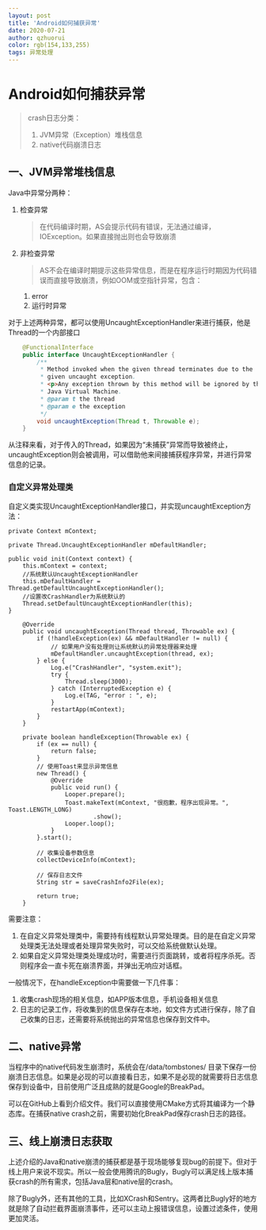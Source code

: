 ```yaml
---
layout: post
title: 'Android如何捕获异常'
date: 2020-07-21
author: qzhuorui
color: rgb(154,133,255)
tags: 异常处理
---
```




# Android如何捕获异常

> crash日志分类：
>
> 1. JVM异常（Exception）堆栈信息
> 2. native代码崩溃日志

## 一、JVM异常堆栈信息

Java中异常分两种：

1. 检查异常

   > 在代码编译时期，AS会提示代码有错误，无法通过编译，IOException。如果直接抛出则也会导致崩溃

2. 非检查异常

   > AS不会在编译时期提示这些异常信息，而是在程序运行时期因为代码错误而直接导致崩溃，例如OOM或空指针异常，包含：

   1. error
   2. 运行时异常

对于上述两种异常，都可以使用UncaughtExceptionHandler来进行捕获，他是Thread的一个内部接口

```java
    @FunctionalInterface
    public interface UncaughtExceptionHandler {
        /**
         * Method invoked when the given thread terminates due to the
         * given uncaught exception.
         * <p>Any exception thrown by this method will be ignored by the
         * Java Virtual Machine.
         * @param t the thread
         * @param e the exception
         */
        void uncaughtException(Thread t, Throwable e);
    }
```

从注释来看，对于传入的Thread，如果因为“未捕获”异常而导致被终止，uncaughtException则会被调用，可以借助他来间接捕获程序异常，并进行异常信息的记录。

### 自定义异常处理类

自定义类实现UncaughtExceptionHandler接口，并实现uncaughtException方法：

```
private Context mContext;

private Thread.UncaughtExceptionHandler mDefaultHandler;

public void init(Context context) {
	this.mContext = context;
	//系统默认UncaughtExceptionHandler
	this.mDefaultHandler = Thread.getDefaultUncaughtExceptionHandler();
	//设置改CrashHandler为系统默认的
	Thread.setDefaultUncaughtExceptionHandler(this);
}

    @Override
    public void uncaughtException(Thread thread, Throwable ex) {
        if (!handleException(ex) && mDefaultHandler != null) {
            // 如果用户没有处理则让系统默认的异常处理器来处理
            mDefaultHandler.uncaughtException(thread, ex);
        } else {
            Log.e("CrashHandler", "system.exit");
            try {
                Thread.sleep(3000);
            } catch (InterruptedException e) {
                Log.e(TAG, "error : ", e);
            }
            restartApp(mContext);
        }
    }
    
    private boolean handleException(Throwable ex) {
        if (ex == null) {
            return false;
        }
        // 使用Toast来显示异常信息
        new Thread() {
            @Override
            public void run() {
                Looper.prepare();
                Toast.makeText(mContext, "很抱歉，程序出现异常。", Toast.LENGTH_LONG)
                        .show();
                Looper.loop();
            }
        }.start();

        // 收集设备参数信息
        collectDeviceInfo(mContext);

        // 保存日志文件
        String str = saveCrashInfo2File(ex);

        return true;
    }
```

需要注意：

1. 在自定义异常处理类中，需要持有线程默认异常处理类。目的是在自定义异常处理类无法处理或者处理异常失败时，可以交给系统做默认处理。
2. 如果自定义异常处理类处理成功时，需要进行页面跳转，或者将程序杀死。否则程序会一直卡死在崩溃界面，并弹出无响应对话框。

一般情况下，在handleException中需要做一下几件事：

1. 收集crash现场的相关信息，如APP版本信息，手机设备相关信息
2. 日志的记录工作，将收集到的信息保存在本地，如文件方式进行保存，除了自己收集的日志，还需要将系统抛出的异常信息也保存到文件中。

## 二、native异常

当程序中的native代码发生崩溃时，系统会在/data/tombstones/ 目录下保存一份崩溃日志信息。如果是必现的可以直接看日志，如果不是必现的就需要将日志信息保存到设备中，目前使用广泛且成熟的就是Google的BreakPad。

可以在GitHub上看到介绍文件。我们可以直接使用CMake方式将其编译为一个静态库。在捕获native crash之前，需要初始化BreakPad保存crash日志的路径。

## 三、线上崩溃日志获取

上述介绍的Java和native崩溃的捕获都是基于现场能够复现bug的前提下。但对于线上用户来说不现实。所以一般会使用腾讯的Bugly，Bugly可以满足线上版本捕获crash的所有需求，包括Java层和native层的crash。

除了Bugly外，还有其他的工具，比如XCrash和Sentry。这两者比Bugly好的地方就是除了自动拦截界面崩溃事件，还可以主动上报错误信息，设置过滤条件，使用更加灵活。

